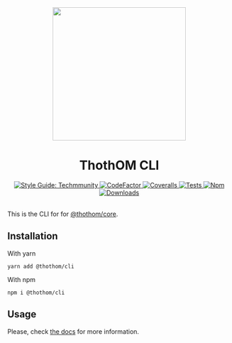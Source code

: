 <div align="center">

<img src="https://github.com/thothom/core/raw/master/resources/logo.gif" width="300" height="300">

# ThothOM CLI

<a href="https://github.com/techmmunity/eslint-config">
	<img src="https://img.shields.io/badge/style%20guide-Techmmunity-01d2ce?style=for-the-badge" alt="Style Guide: Techmmunity">
</a>
<a href="https://www.codefactor.io/repository/github/thothom/cli">
	<img src="https://www.codefactor.io/repository/github/thothom/cli/badge?style=for-the-badge" alt="CodeFactor">
</a>
<a href="https://coveralls.io/github/thothom/cli?branch=master">
	<img src="https://img.shields.io/coveralls/github/thothom/cli/master?style=for-the-badge" alt="Coveralls">
</a>
<a href="https://github.com/thothom/cli/actions/workflows/coverage.yml">
	<img src="https://img.shields.io/github/workflow/status/thothom/cli/tests?label=tests&logo=github&style=for-the-badge" alt="Tests">
</a>
<a href="https://www.npmjs.com/package/@thothom/cli">
	<img src="https://img.shields.io/npm/v/@thothom/cli.svg?color=CC3534&style=for-the-badge" alt="Npm">
</a>
<a href="https://www.npmjs.com/package/@thothom/cli">
	<img src="https://img.shields.io/npm/dw/@thothom/cli.svg?style=for-the-badge" alt="Downloads">
</a>

<br>
<br>

</div>

This is the CLI for for [@thothom/core](https://github.com/thothom/core).

## Installation

With yarn

```
yarn add @thothom/cli
```

With npm

```
npm i @thothom/cli
```

## Usage

Please, check [the docs](https://thothom.com/docs/overview/cli) for more information.
